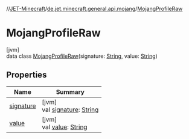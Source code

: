 //[JET-Minecraft](../../../index.md)/[de.jet.minecraft.general.api.mojang](../index.md)/[MojangProfileRaw](index.md)

# MojangProfileRaw

[jvm]\
data class [MojangProfileRaw](index.md)(signature: [String](https://kotlinlang.org/api/latest/jvm/stdlib/kotlin/-string/index.html), value: [String](https://kotlinlang.org/api/latest/jvm/stdlib/kotlin/-string/index.html))

## Properties

| Name | Summary |
|---|---|
| [signature](signature.md) | [jvm]<br>val [signature](signature.md): [String](https://kotlinlang.org/api/latest/jvm/stdlib/kotlin/-string/index.html) |
| [value](value.md) | [jvm]<br>val [value](value.md): [String](https://kotlinlang.org/api/latest/jvm/stdlib/kotlin/-string/index.html) |
